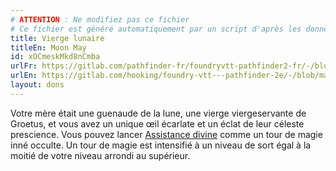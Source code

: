 ```yaml
---
# ATTENTION : Ne modifiez pas ce fichier
# Ce fichier est généré automatiquement par un script d'après les données du module Foundry VTT officiel et de sa traduction
title: Vierge lunaire
titleEn: Moon May
id: xOCmeskMkd8nCmba
urlFr: https://gitlab.com/pathfinder-fr/foundryvtt-pathfinder2-fr/-/blob/master/data/feats/xOCmeskMkd8nCmba.htm
urlEn: https://gitlab.com/hooking/foundry-vtt---pathfinder-2e/-/blob/master/packs/data/feats.db/moon-may.json
layout: dons
---
```

Votre mère était une guenaude de la lune, une vierge viergeservante de Groetus, et vous avez un unique œil écarlate et un éclat de leur céleste prescience. Vous pouvez lancer [Assistance divine](../sorts/assistance-divine.md) comme un tour de magie inné occulte. Un tour de magie est intensifié à un niveau de sort égal à la moitié de votre niveau arrondi au supérieur.
